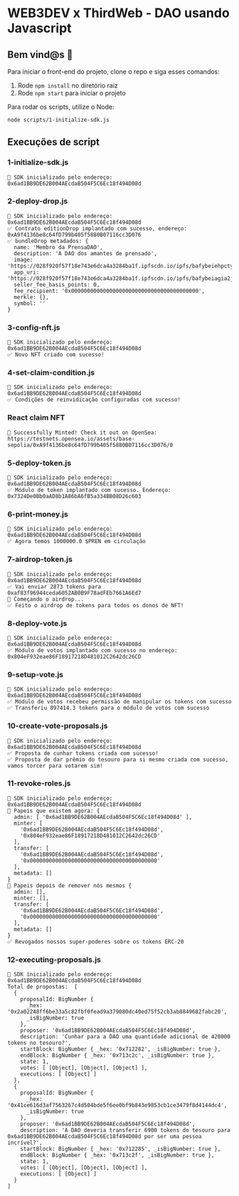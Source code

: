 # WEB3DEV x ThirdWeb - DAO usando Javascript

## **Bem vind@s 👋**

Para iniciar o front-end do projeto, clone o repo e siga esses comandos:

1. Rode `npm install` no diretório raiz
2. Rode `npm start` para iniciar o projeto

Para rodar os scripts, utilize o Node:

```bash
node scripts/1-initialize-sdk.js
```

## **Execuções de script**

### 1-initialize-sdk.js

```
👋 SDK inicializado pelo endereço: 0x6ad1BB9DE62B004AEcdaB504F5C6Ec18f494D08d
```

### 2-deploy-drop.js

```
👋 SDK inicializado pelo endereço: 0x6ad1BB9DE62B004AEcdaB504F5C6Ec18f494D08d
✅ Contrato editionDrop implantado com sucesso, endereço: 0xA9f4136be8c64fD799b405f5880B07116cc3D076
✅ bundleDrop metadados: {
  name: 'Membro da PrensaDAO',
  description: 'A DAO dos amantes de prensado',
  image: 'https://028f920f57f18e743e6dca4a3284ba1f.ipfscdn.io/ipfs/bafybeiehpctyueckhil4zxo7driuou6n7hwzgg4aqu755ivv3tc6m6qcya/0',
  app_uri: 'https://028f920f57f18e743e6dca4a3284ba1f.ipfscdn.io/ipfs/bafybeiagia2jgvodnsucbykhb5sftawhjkowfilvn2gstjze6cwtdbywtm/',
  seller_fee_basis_points: 0,
  fee_recipient: '0x0000000000000000000000000000000000000000',
  merkle: {},
  symbol: ''
}
```

### 3-config-nft.js

```
👋 SDK inicializado pelo endereço: 0x6ad1BB9DE62B004AEcdaB504F5C6Ec18f494D08d
✅ Novo NFT criado com sucesso!
```

### 4-set-claim-condition.js

```
👋 SDK inicializado pelo endereço: 0x6ad1BB9DE62B004AEcdaB504F5C6Ec18f494D08d
✅ Condições de reinvidicação configuradas com sucesso!
```

### React claim NFT

```
🌊 Successfully Minted! Check it out on OpenSea: https://testnets.opensea.io/assets/base-sepolia/0xA9f4136be8c64fD799b405f5880B07116cc3D076/0
```

### 5-deploy-token.js

```
👋 SDK inicializado pelo endereço: 0x6ad1BB9DE62B004AEcdaB504F5C6Ec18f494D08d
✅ Módulo de token implantado com sucesso. Endereço: 0x7324De0Bb0aAD8b1A86bA6fB5a334BB08D26c603
```

### 6-print-money.js

```
👋 SDK inicializado pelo endereço: 0x6ad1BB9DE62B004AEcdaB504F5C6Ec18f494D08d
✅ Agora temos 1000000.0 $PREN em circulação
```

### 7-airdrop-token.js

```
👋 SDK inicializado pelo endereço: 0x6ad1BB9DE62B004AEcdaB504F5C6Ec18f494D08d
✅ Vai enviar 2873 tokens para  0xaf83f96944ceda6052AB0B9F78adFEb7661A6Ed7
🌈 Começando o airdrop...
✅ Feito o airdrop de tokens para todos os donos de NFT!
```

### 8-deploy-vote.js

```
👋 SDK inicializado pelo endereço: 0x6ad1BB9DE62B004AEcdaB504F5C6Ec18f494D08d
✅ Módulo de votos implantado com sucesso no endereço: 0x804eF932eae86F18917218D481012C2642dc26CD
```

### 9-setup-vote.js

```
👋 SDK inicializado pelo endereço: 0x6ad1BB9DE62B004AEcdaB504F5C6Ec18f494D08d
✅ Módulo de votos recebeu permissão de manipular os tokens com sucesso
✅ Transferiu 897414.3 tokens para o módulo de votos com sucesso
```

### 10-create-vote-proposals.js

```
👋 SDK inicializado pelo endereço: 0x6ad1BB9DE62B004AEcdaB504F5C6Ec18f494D08d
✅ Proposta de cunhar tokens criada com sucesso!
✅ Proposta de dar prêmio do tesouro para si mesmo criada com sucesso, vamos torcer para votarem sim!
```

### 11-revoke-roles.js

```
👋 SDK inicializado pelo endereço: 0x6ad1BB9DE62B004AEcdaB504F5C6Ec18f494D08d
👀 Papeis que existem agora: {
  admin: [ '0x6ad1BB9DE62B004AEcdaB504F5C6Ec18f494D08d' ],
  minter: [
    '0x6ad1BB9DE62B004AEcdaB504F5C6Ec18f494D08d',
    '0x804eF932eae86F18917218D481012C2642dc26CD'
  ],
  transfer: [
    '0x6ad1BB9DE62B004AEcdaB504F5C6Ec18f494D08d',
    '0x0000000000000000000000000000000000000000'
  ],
  metadata: []
}
🎉 Papeis depois de remover nós mesmos {
  admin: [],
  minter: [],
  transfer: [
    '0x6ad1BB9DE62B004AEcdaB504F5C6Ec18f494D08d',
    '0x0000000000000000000000000000000000000000'
  ],
  metadata: []
}
✅ Revogados nossos super-poderes sobre os tokens ERC-20
```

### 12-executing-proposals.js

```
👋 SDK inicializado pelo endereço: 0x6ad1BB9DE62B004AEcdaB504F5C6Ec18f494D08d
Total de propostas:  [
  {
    proposalId: BigNumber {
      _hex: '0x2a02248ff6be33a5c82fbf0fead9a379080dc40ed75f52cb3ab8849682fabc20',
      _isBigNumber: true
    },
    proposer: '0x6ad1BB9DE62B004AEcdaB504F5C6Ec18f494D08d',
    description: 'Cunhar para a DAO uma quantidade adicional de 420000 tokens no tesouro?',
    startBlock: BigNumber { _hex: '0x712282', _isBigNumber: true },
    endBlock: BigNumber { _hex: '0x713c2c', _isBigNumber: true },
    state: 1,
    votes: [ [Object], [Object], [Object] ],
    executions: [ [Object] ]
  },
  {
    proposalId: BigNumber {
      _hex: '0x41ce616d3af7563267c4d504bde5f6ee0bf9b843e9853cb1ce3479f8d4144dc4',
      _isBigNumber: true
    },
    proposer: '0x6ad1BB9DE62B004AEcdaB504F5C6Ec18f494D08d',
    description: 'A DAO deveria transferir 6900 tokens do tesouro para 0x6ad1BB9DE62B004AEcdaB504F5C6Ec18f494D08d por ser uma pessoa incrível?',
    startBlock: BigNumber { _hex: '0x712285', _isBigNumber: true },
    endBlock: BigNumber { _hex: '0x713c2f', _isBigNumber: true },
    state: 1,
    votes: [ [Object], [Object], [Object] ],
    executions: [ [Object] ]
  }
]
```
